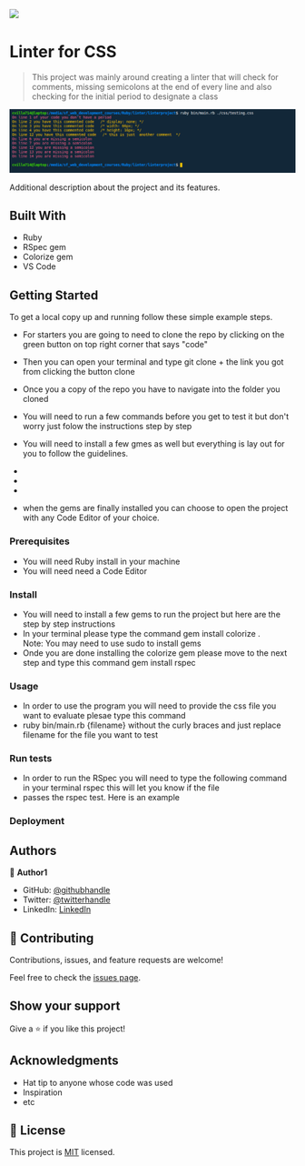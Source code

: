 ![](https://img.shields.io/badge/Microverse-blueviolet)

# Linter for CSS

> This project was mainly around creating a linter that will
> check for comments, missing semicolons at the end of every line
> and also checking for the initial period to designate a class

![screenshot](./app_screenshot.png)

Additional description about the project and its features.

## Built With

- Ruby
- RSpec gem
- Colorize gem
- VS Code

## Getting Started

To get a local copy up and running follow these simple example steps.

- For starters you are going to need to clone the repo by clicking on the green button on top right corner that says "code"
- Then you can open your terminal and type git clone + the link you got from clicking the button clone
- Once you a copy of the repo you have to navigate into the folder you cloned
- You will need to run a few commands before you get to test it but don't worry just folow the instructions step by step
- You will need to install a few gmes as well but everything is lay out for you to follow the guidelines.
-
-

-
- when the gems are finally installed you can choose to open the project with any Code Editor of your choice.

### Prerequisites

- You will need Ruby install in your machine
- You will need need a Code Editor

### Install

- You will need to install a few gems to run the project but here are the step by step instructions
- In your terminal please type the command gem install colorize . Note: You may need to use sudo to install gems
- Onde you are done installing the colorize gem please move to the next step and type this command gem install rspec

### Usage

- In order to use the program you will need to provide the css file you want to evaluate plesae type this command
- ruby bin/main.rb {filename} without the curly braces and just replace filename for the file you want to test

### Run tests

- In order to run the RSpec you will need to type the following command in your terminal rspec this will let you know if the file
- passes the rspec test. Here is an example

### Deployment

## Authors

👤 **Author1**

- GitHub: [@githubhandle](https://github.com/githubhandle)
- Twitter: [@twitterhandle](https://twitter.com/twitterhandle)
- LinkedIn: [LinkedIn](https://linkedin.com/linkedinhandle)

## 🤝 Contributing

Contributions, issues, and feature requests are welcome!

Feel free to check the [issues page](issues/).

## Show your support

Give a ⭐️ if you like this project!

## Acknowledgments

- Hat tip to anyone whose code was used
- Inspiration
- etc

## 📝 License

This project is [MIT](lic.url) licensed.
